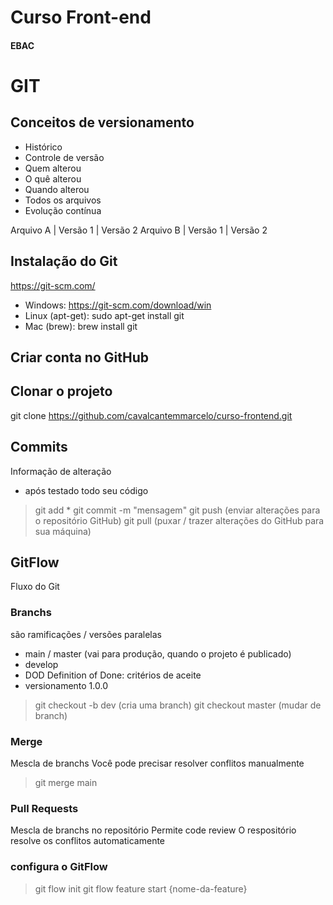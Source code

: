 # Curso Front-end

#### EBAC

# GIT
## Conceitos de versionamento
 - Histórico
 - Controle de versão
 - Quem alterou
 - O quê alterou
 - Quando alterou
 - Todos os arquivos
 - Evolução contínua

 Arquivo A | Versão 1 | Versão 2
 Arquivo B | Versão 1 | Versão 2

 ## Instalação do Git
https://git-scm.com/

- Windows: https://git-scm.com/download/win
- Linux (apt-get): sudo apt-get install git
- Mac (brew): brew install git

 ## Criar conta no GitHub
 
 ## Clonar o projeto
git clone https://github.com/cavalcantemmarcelo/curso-frontend.git

 ## Commits
 Informação de alteração
 - após testado todo seu código
 > git add * git commit -m "mensagem" git push (enviar alterações para o repositório GitHub) git pull (puxar / trazer alterações do GitHub para sua máquina)

## GitFlow
Fluxo do Git

### Branchs
são ramificações / versões paralelas

- main / master (vai para produção, quando o projeto é publicado)
- develop
- DOD Definition of Done: critérios de aceite
- versionamento 1.0.0
> git checkout -b dev (cria uma branch) git checkout master (mudar de branch)

### Merge
Mescla de branchs Você pode precisar resolver conflitos manualmente

> git merge main

### Pull Requests
Mescla de branchs no repositório Permite code review O respositório resolve os conflitos automaticamente

### configura o GitFlow
> git flow init git flow feature start {nome-da-feature}
